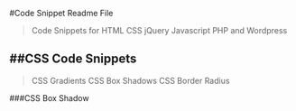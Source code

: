 #Code Snippet Readme File
>Code Snippets for HTML CSS jQuery Javascript PHP and Wordpress

##CSS Code Snippets
-------------------
>CSS Gradients
>CSS Box Shadows
>CSS Border Radius

###CSS Box Shadow